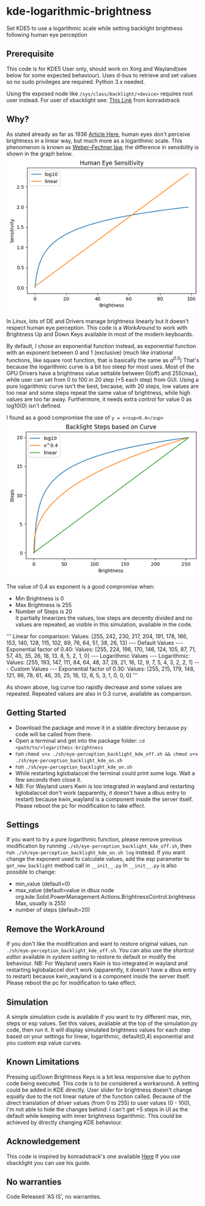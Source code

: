 # kde-logarithmic-brightness

Set KDE5 to use a logarithmic scale while setting backlight brightness following human eye perception

## Prerequisite

This code is for KDE5 User only, should work on Xorg and Wayland(see below for some expected behaviour).
Uses d-bus to retrieve and set values so no sudo privileges are required.
Python 3.x needed.

Using the exposed node like `/sys/class/backlight/<device>` requires root user instead.
For user of xbacklight see: [This Link](https://konradstrack.ninja/blog/changing-screen-brightness-in-accordance-with-human-perception/) from konradstrack

## Why?
As stated already as far as 1936 [Article Here](https://www.ncbi.nlm.nih.gov/pmc/articles/PMC2213727/), human eyes don't perceive brightness in a linear way, but much more as a logarithmic scale.
This phenomenon is known as [Weber–Fechner law](https://en.wikipedia.org/wiki/Weber%E2%80%93Fechner_law), the difference in sensibility is shown in the graph below.
![Sensibility Graph](./doc/sensitivity.png "Linear vs Logarithmic Sensibility")

In Linux, lots of DE and Drivers manage brightness linearly but it doesn't respect human eye perception.
This code is a *WorkAround* to work with Brightness Up and Down Keys available in most of the modern keyboards.

By default, I chose an exponential function instead, as exponential function with an exponent between 0 and 1 (exclusive)
(much like irrational functions, like square root function, that is basically the same as _a<sup>0.5</sup>_)
That's because the logarithmic curve is a bit too steep for most uses. 
Most of the GPU Drivers have a brightness value settable between 0(off) and 255(max), while user can set from 0 to 100 in 20 step (+5 each step) from GUI. 
Using a pure logarithmic curve isn't the best, because, with 20 steps, low values are too near and some steps repeat the same value of brightness, while high values are too far away. 
Furthermore, it needs extra control for value 0 as log10(0) isn't defined.

I found as a good compromise the use of `y = x<sup>0.4</sup>`
![Exponential vs Logarithmic](./doc/steps_brightness.png "Exp vs Logarithmic")

The value of 0.4 as exponent is a good compromise when:
- Min Brightness is 0
- Max Brightness is 255
- Number of Steps is 20  
It partially linearizes the values, low steps are decently divided and no values are repeated, as visible in this simulation, available in the code.

'''
Linear for comparison:
Values:  [255, 242, 230, 217, 204, 191, 178, 166, 153, 140, 128, 115, 102, 89, 76, 64, 51, 38, 26, 13]
--- Default Values ---
Exponential factor of 0.40:
Values:  [255, 224, 196, 170, 146, 124, 105, 87, 71, 57, 45, 35, 26, 18, 13, 8, 5, 2, 1, 0]
--- Logarithmic Values ---
Logarithmic:
Values:  [255, 193, 147, 111, 84, 64, 48, 37, 28, 21, 16, 12, 9, 7, 5, 4, 3, 2, 2, 1]
--- Custom Values ---
Exponential factor of 0.30:
Values:  [255, 215, 179, 148, 121, 98, 78, 61, 46, 35, 25, 18, 12, 8, 5, 3, 1, 0, 0, 0]
'''

As shown above, log curve too rapidly decrease and some values are repeated. 
Repeated values are also in 0.3 curve, available as comparison.

## Getting Started

- Download the package and move it in a stable directory because py code will be called from there.
- Open a terminal and get into the package folder: `cd <path/to/>logarithmic-brightness`
- run `chmod u+x ./sh/eye-perception_backlight_kde_off.sh && chmod u+x ./sh/eye-perception_backlight_kde_on.sh`
- run `./sh/eye-perception_backlight_kde_on.sh`
- While restarting kglobalaccel the terminal could print some logs. Wait a few seconds then close it.
- NB: For Wayland users Kwin is too integrated in wayland and restarting kglobalaccel don't work (apparently, 
  it doesn't have a dbus entry to restart) because kwin_wayland is a component inside the server itself. Please reboot the pc for modification to take effect.

## Settings

If you want to try a pure logarithmic function, please remove previous modification by running `./sh/eye-perception_backlight_kde_off.sh`, then run `./sh/eye-perception_backlight_kde_on.sh log` instead.
If you want change the exponent used to calculate values, add the esp parameter to `get_new_backlight` method call in `__init__.py`
In `__init__.py` is also possible to change: 
- min_value (default=0) 
- max_value (default=value in dbus node org.kde.Solid.PowerManagement.Actions.BrightnessControl.brightnessMax, usually is 255) 
- number of steps (default=20)

## Remove the WorkAround

If you don't like the modification and want to restore original values, run `./sh/eye-perception_backlight_kde_off.sh`.
You can also use the _shortcut editor_ available in _system setting_ to restore to default or modify the behaviour.
NB: For Wayland users Kwin is too integrated in wayland and restarting kglobalaccel don't work (apparently,
it doesn't have a dbus entry to restart) because kwin_wayland is a component inside the server itself. Please reboot the pc for modification to take effect.

## Simulation

A simple simulation code is available if you want to try different max, min, steps or esp values.
Set this values, available at the top of the simulation.py code, then run it. 
It will display simulated brightness values for each step based on your settings for linear, logarithmic, default(0,4) exponential and you custom esp value curves.

## Known Limitations

Pressing up/Down Brightness Keys is a bit less responsive due to python code being executed.
This code is to be considered a workaround. A setting could be added in KDE directly.
User slider for brightness doesn't change equally due to the not linear nature of the function called. 
Because of the direct translation of driver values (from 0 to 255) to user values (0 - 100), I'm not able to hide the changes behind: I can't get +5 steps in UI as the default while keeping with inner brightness logarithmic. 
This could be achieved by directly changing KDE behaviour.

## Acknowledgement

This code is inspired by konradstrack's one available [Here](https://konradstrack.ninja/blog/changing-screen-brightness-in-accordance-with-human-perception/)
If you use xbacklight you can use his guide.

## No warranties
Code Released 'AS IS', no warranties.
